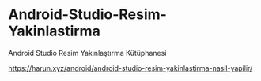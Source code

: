 # Android-Studio-Resim-Yakinlastirma
Android Studio Resim Yakınlaştırma Kütüphanesi

https://harun.xyz/android/android-studio-resim-yakinlastirma-nasil-yapilir/
